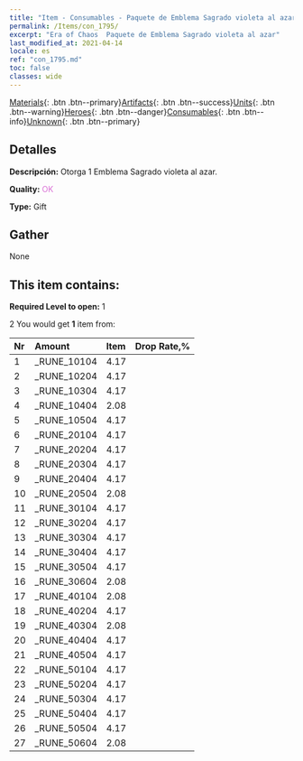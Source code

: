 ```yaml
---
title: "Item - Consumables - Paquete de Emblema Sagrado violeta al azar"
permalink: /Items/con_1795/
excerpt: "Era of Chaos  Paquete de Emblema Sagrado violeta al azar"
last_modified_at: 2021-04-14
locale: es
ref: "con_1795.md"
toc: false
classes: wide
---
```

 [Materials](/es/Items/){: .btn .btn--primary}[Artifacts](/es/Items/Artifacts/){: .btn .btn--success}[Units](/es/Items/Units/){: .btn .btn--warning}[Heroes](/es/Items/Heroes/){: .btn .btn--danger}[Consumables](/es/Items/Consumables/){: .btn .btn--info}[Unknown](/es/Items/Unknown/){: .btn .btn--primary}

## Detalles
 **Descripción:** Otorga 1 Emblema Sagrado violeta al azar.

 **Quality:** <span style="color: #DA70D6">OK</span>

 **Type:** Gift

## Gather

  None

## This item contains:

 **Required Level to open:** 1

 2 You would get **1** item  from:

  | Nr | Amount |     Item    | Drop Rate,% |
  |:---|:-------|:------------|:---------:|
  | 1 | _RUNE_10104 | 4.17 | 
  | 2 | _RUNE_10204 | 4.17 | 
  | 3 | _RUNE_10304 | 4.17 | 
  | 4 | _RUNE_10404 | 2.08 | 
  | 5 | _RUNE_10504 | 4.17 | 
  | 6 | _RUNE_20104 | 4.17 | 
  | 7 | _RUNE_20204 | 4.17 | 
  | 8 | _RUNE_20304 | 4.17 | 
  | 9 | _RUNE_20404 | 4.17 | 
  | 10 | _RUNE_20504 | 2.08 | 
  | 11 | _RUNE_30104 | 4.17 | 
  | 12 | _RUNE_30204 | 4.17 | 
  | 13 | _RUNE_30304 | 4.17 | 
  | 14 | _RUNE_30404 | 4.17 | 
  | 15 | _RUNE_30504 | 4.17 | 
  | 16 | _RUNE_30604 | 2.08 | 
  | 17 | _RUNE_40104 | 2.08 | 
  | 18 | _RUNE_40204 | 4.17 | 
  | 19 | _RUNE_40304 | 2.08 | 
  | 20 | _RUNE_40404 | 4.17 | 
  | 21 | _RUNE_40504 | 4.17 | 
  | 22 | _RUNE_50104 | 4.17 | 
  | 23 | _RUNE_50204 | 4.17 | 
  | 24 | _RUNE_50304 | 4.17 | 
  | 25 | _RUNE_50404 | 4.17 | 
  | 26 | _RUNE_50504 | 4.17 | 
  | 27 | _RUNE_50604 | 2.08 | 
